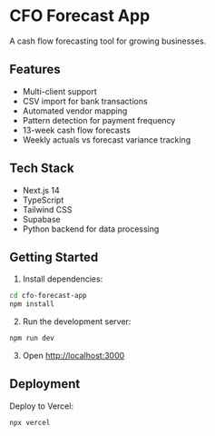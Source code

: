# CFO Forecast App

A cash flow forecasting tool for growing businesses.

## Features
- Multi-client support
- CSV import for bank transactions
- Automated vendor mapping
- Pattern detection for payment frequency
- 13-week cash flow forecasts
- Weekly actuals vs forecast variance tracking

## Tech Stack
- Next.js 14
- TypeScript
- Tailwind CSS
- Supabase
- Python backend for data processing

## Getting Started

1. Install dependencies:
```bash
cd cfo-forecast-app
npm install
```

2. Run the development server:
```bash
npm run dev
```

3. Open [http://localhost:3000](http://localhost:3000)

## Deployment

Deploy to Vercel:
```bash
npx vercel
```

